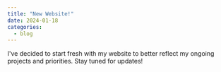 ```yaml
---
title: "New Website!"
date: 2024-01-18
categories:
  - blog
---
```


I've decided to start fresh with my website to better reflect my ongoing projects and priorities. Stay tuned for updates! 



